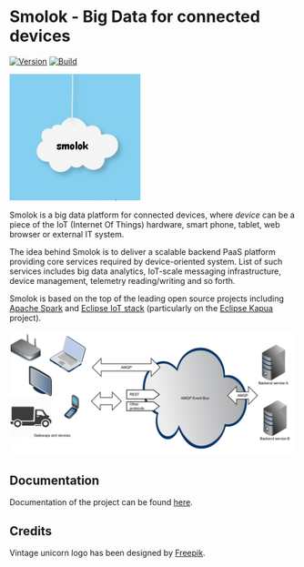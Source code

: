 # Smolok - Big Data for connected devices

[![Version](https://img.shields.io/badge/smolok-0.0.11-blue.svg)](https://github.com/smolok/smolok/releases)
[![Build](https://api.travis-ci.org/smolok/smolok.svg)](https://travis-ci.org/smolok/smolok/)

[![Build](docs/smolok.png)](https://github.com/smolok/smolok)

Smolok is a big data platform for connected devices, where *device* can be a piece of the IoT (Internet Of Things) hardware,
smart phone, tablet, web browser or external IT system.

The idea behind Smolok is to deliver a scalable backend PaaS platform providing core services required by
device-oriented system. List of such services includes big data analytics, IoT-scale messaging infrastructure,
device management, telemetry reading/writing and so forth.

Smolok is based on the top of the leading open source projects including [Apache Spark](http://spark.apache.org) and
[Eclipse IoT stack](http://iot.eclipse.org) (particularly on the [Eclipse Kapua](https://projects.eclipse.org/proposals/eclipse-kapua) project).

[![Build](docs/smolok_arch.png)](https://github.com/smolok/smolok)

## Documentation

Documentation of the project can be found [here](docs/documentation.md).

## Credits

Vintage unicorn logo has been designed by [Freepik](http://www.freepik.com/free-photos-vectors/vintage).
